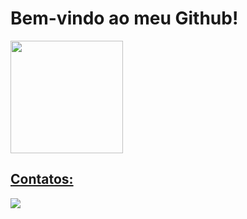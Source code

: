 # Bem-vindo ao meu Github!
<div>
<a href="https://github.com/IvanDomingos">
<img loading="lazy" height="180em" src="https://github-readme-stats.vercel.app/api/top-langs/?username=IvanDomingos&layout=compact&langs_count=7&theme=dracula"/>
</div>
  
## Contatos:
<div>
<a href = "ivandomi303@gmail.com"><img loading="lazy" src="https://img.shields.io/badge/Gmail-D14836?style=for-the-badge&logo=gmail&logoColor=white" target="_blank"></a>
</div>
